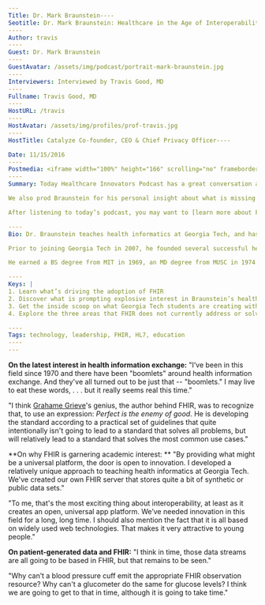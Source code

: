 ```yaml
---
Title: Dr. Mark Braunstein----
Seotitle: Dr. Mark Braunstein: Healthcare in the Age of Interoperability
----
Author: travis
----
Guest: Dr. Mark Braunstein
----
GuestAvatar: /assets/img/podcast/portrait-mark-braunstein.jpg
----
Interviewers: Interviewed by Travis Good, MD
----
Fullname: Travis Good, MD
----
HostURL: /travis
----
HostAvatar: /assets/img/profiles/prof-travis.jpg
----
HostTitle: Catalyze Co-founder, CEO & Chief Privacy Officer----

Date: 11/15/2016
----
Postmedia: <iframe width="100%" height="166" scrolling="no" frameborder="no" src="https://w.soundcloud.com/player/?url=https%3A//api.soundcloud.com/tracks/293197570&amp;color=1055ff&amp;auto_play=false&amp;hide_related=false&amp;show_comments=true&amp;show_user=true&amp;show_reposts=false"></iframe>
----
Summary: Today Healthcare Innovators Podcast has a great conversation about "Healthcare in the Age of Interoperability" with Dr. Mark Braunstein, who teaches healthcare informatics at Georgia Tech. One of the Catalyze team members ran into Dr. Braunstein at an HL7 FHIR Applications roundtable at Harvard Medical School and brought his work to our attention. In this episode, Travis Good, MD finds out more about Braunstein and his work at the first US university to have a FHIR server for class work. Listeners will learn more about the FHIR-enabled projects that Georgia Tech master-level students are doing in conjunction with research physician clinicians in the Atlanta area.

We also prod Braunstein for his personal insight about what is missing in today’s medical education. Listeners can gain deeper insight into this area, by ordering Braunstein’s latest book "[Practitioner’s Guide to Health Informatics](https://www.amazon.com/Practitioners-Guide-Health-Informatics-Braunstein/dp/3319176617)."

After listening to today’s podcast, you may want to [learn more about FHIR](https://catalyze.io/fhir) from the Catalyze site, then check out Dr. Braunstein’s lectures on Udacity, or [Coursera](https://www.coursera.org/learn/fhir).

----
Bio: Dr. Braunstein teaches health informatics at Georgia Tech, and has written three books: _[Practitioners Guide to Health Informatics](http://www.springer.com/us/book/9783319176611)_, a guide to health informatics for physicians and other non-technical readers (published 2015); _[Contemporary Health Informatics](https://www.ahimastore.org/ProductDetailBooks.aspx?ProductID=17347) (published spring 2014)_; and _[Health Informatics in the Cloud](http://www.amazon.com/Health-Informatics-SpringerBriefs-Computer-Science/dp/1461456282)_, a brief guide to health informatics for non-technical readers (published 2012).

Prior to joining Georgia Tech in 2007, he founded several successful health IT companies. Before that, he was on the faculty of the Medical University of South Carolina (MUSC) where he developed one of the first functional ambulatory electronic medical record system.

He earned a BS degree from MIT in 1969, an MD degree from MUSC in 1974 and completed an internship in internal medicine at Washington University in 1975.

----
Keys: |
1. Learn what’s driving the adoption of FHIR
2. Discover what is prompting explosive interest in Braunstein’s healthcare informatics courses
3. Get the inside scoop on what Georgia Tech students are creating with the FHIR standard and access to local clinician researchers
4. Explore the three areas that FHIR does not currently address or solve

----
Tags: technology, leadership, FHIR, HL7, education
----
---
```

**On the latest interest in health information exchange:** "I’ve been in this field since 1970 and there have been "boomlets" around health information exchange. And they've all turned out to be just that -- "boomlets." I may live to eat these words, . . . but it really seems real this time."

"I think [Grahame Grieve](https://catalyze.io/innovation/grahame-grieve-pt1)'s genius, the author behind FHIR, was to recognize that, to use an expression: *Perfect is the enemy of good*. He is developing the standard according to a practical set of guidelines that quite intentionally isn't going to lead to a standard that solves all problems, but will relatively lead to a standard that solves the most common use cases."

**On why FHIR is garnering academic interest: ** "By providing what might be a universal platform, the door is open to innovation. I developed a relatively unique approach to teaching health informatics at Georgia Tech. We've created our own FHIR server that stores quite a bit of synthetic or public data sets."

"To me, that's the most exciting thing about interoperability, at least as it creates an open, universal app platform. We’ve needed innovation in this field for a long, long time. I should also mention the fact that it is all based on widely used web technologies. That makes it very attractive to young people."

**On patient-generated data and FHIR:** "I think in time, those data streams are all going to be based in FHIR, but that remains to be seen."

"Why can’t a blood pressure cuff emit the appropriate FHIR observation resource? Why can't a glucometer do the same for glucose levels? I think we are going to get to that in time, although it is going to take time."
